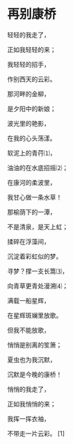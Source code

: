 # 再别康桥
轻轻的我走了，

正如我轻轻的来；

我轻轻的招手，

作别西天的云彩。

那河畔的金柳，

是夕阳中的新娘；

波光里的艳影，

在我的心头荡漾。

软泥上的青荇⑴，

油油的在水底招摇⑵；

在康河的柔波里，

我甘心做一条水草！

那榆荫下的一潭，

不是清泉，是天上虹；

揉碎在浮藻间，

沉淀着彩虹似的梦。

寻梦？撑一支长篙⑶，

向青草更青处漫溯⑷；

满载一船星辉，

在星辉斑斓里放歌。

但我不能放歌，

悄悄是别离的笙箫；

夏虫也为我沉默，

沉默是今晚的康桥！

悄悄的我走了，

正如我悄悄的来；

我挥一挥衣袖，

不带走一片云彩。 [1] 